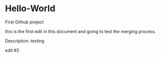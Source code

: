 # Hello-World
First Github project

this is the first edit in this document and going to test the merging process.

Description: testing


edit #2
